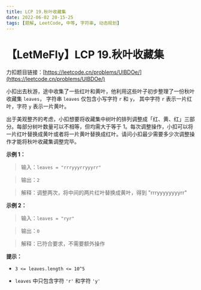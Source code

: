 ```yaml
---
title: LCP 19.秋叶收藏集
date: 2022-06-02 20-15-25
tags: [题解, LeetCode, 中等, 字符串, 动态规划]
---
```


# 【LetMeFly】LCP 19.秋叶收藏集

力扣题目链接：[https://leetcode.cn/problems/UlBDOe/](https://leetcode.cn/problems/UlBDOe/)

小扣出去秋游，途中收集了一些红叶和黄叶，他利用这些叶子初步整理了一份秋叶收藏集 `leaves`， 字符串 `leaves` 仅包含小写字符 `r` 和 `y`， 其中字符 `r` 表示一片红叶，字符 `y` 表示一片黄叶。
出于美观整齐的考虑，小扣想要将收藏集中树叶的排列调整成「红、黄、红」三部分。每部分树叶数量可以不相等，但均需大于等于 1。每次调整操作，小扣可以将一片红叶替换成黄叶或者将一片黄叶替换成红叶。请问小扣最少需要多少次调整操作才能将秋叶收藏集调整完毕。

**示例 1：**
>输入：`leaves = "rrryyyrryyyrr"`
>
>输出：`2`
>
>解释：调整两次，将中间的两片红叶替换成黄叶，得到 "rrryyyyyyyyrr"

**示例 2：**
>输入：`leaves = "ryr"`
>
>输出：`0`
>
>解释：已符合要求，不需要额外操作

**提示：**
- `3 <= leaves.length <= 10^5`
- `leaves` 中只包含字符 `'r'` 和字符 `'y'`

    